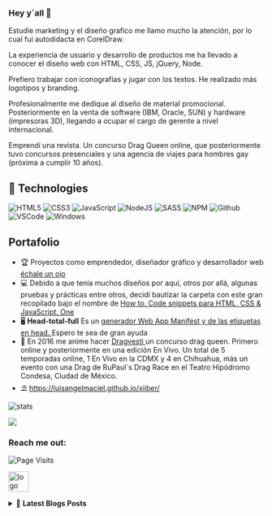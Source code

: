 ### Hey y´all 👋



Estudie marketing y el diseño grafico me llamo mucho la atención, por lo cual fui autodidacta en CorelDraw. 

La experiencia de usuario y desarrollo de productos me ha llevado a conocer el diseño web con HTML, CSS, JS, jQuery, Node. 

Prefiero trabajar con iconografías y jugar con los textos.  He realizado más logotipos y branding. 

Profesionalmente me dedique al diseño de material promocional. Posteriormente en la venta de software (IBM, Oracle, SUN) y hardware (impresoras 3D), llegando a ocupar el cargo de gerente a nivel internacional. 

Emprendí una revista. Un concurso Drag Queen online, que posteriormente tuvo concursos presenciales y una agencia de viajes para hombres gay (próxima a cumplir 10 años). 


## 🔧 Technologies

![HTML5](https://img.icons8.com/color/30/html-5.png)
![CSS3](https://img.icons8.com/color/30/css3.png)
![JavaScript](https://img.icons8.com/color/30/javascript.png)
![NodeJS](https://img.icons8.com/color/30/nodejs.png)
![SASS](https://img.icons8.com/color/30/sass.png)
![NPM](https://img.icons8.com/color/30/npm.png)
![Github](https://img.icons8.com/material-outlined/30/github.png)
![VSCode](https://img.icons8.com/color/30/visual-studio-code-2019.png)
![Windows](https://img.icons8.com/color/30/windows-10.png)


<!--
**luisangelmaciel/luisangelmaciel** is a ✨ _special_ ✨ repository because its `README.md` (this file) appears on your GitHub profile.

Here are some ideas to get you started:

- 🔭 I’m currently working on ...
- 🌱 I’m currently learning ...
- 👯 I’m looking to collaborate on ...
- 🤔 I’m looking for help with ...
- 💬 Ask me about ...
- 📫 How to reach me: ...
- 😄 Pronouns: ...
- ⚡ Fun fact: ...
-->

## Portafolio
-  🏆 Proyectos como emprendedor, diseñador gráfico y desarrollador web  <a href="https://luisangelmaciel.github.io/luisangelmaciel" >échale un ojo</a>
-  💻 Debido a que tenía muchos diseños por aquí, otros por allá, algunas pruebas y prácticas entre otros, decidí bautizar la carpeta con este gran recopilado bajo el nombre de  <a href="https://luisangelmaciel.github.io/one" >How to. Code snippets para HTML, CSS & JavaScript. One</a> 
-  🖥️ **Head-total-full** Es un <a href= "https://luisangelmaciel.github.io/head-total-full/"   >generador Web App Manifest y de las etiquetas en head. </a> Espero  te sea de gran ayuda
-  👠 En 2016 me anime hacer <a href="https://luisangelmaciel.github.io/dragvesti/ "> Dragvesti </a> un concurso drag queen. Primero online y posteriormente en una edición En Vivo. Un total de 5 temporadas online, 1 En Vivo en la CDMX y 4 en Chihuahua, más un evento con una Drag de RuPaul´s Drag Race en el Teatro Hipódromo Condesa, Ciudad de México.
-  ⛱️ https://luisangelmaciel.github.io/xiiber/ 




![stats](https://github-readme-stats.vercel.app/api?username=AdibHoque&theme=tokyonight&count_private=true&show_icons=true)

<a href="https://github.com/luisangelmaciel/luisangelmaciel">
  <img align="center" src="https://github-readme-stats.vercel.app/api/top-langs/?username=luisangelmaciel&hide=java,html,tex&title_color=70a5fd&text_color=fff&icon_color=bf91f3&bg_color=1a1b27&langs_count=3" />
</a>


### Reach me out:

![Page Visits](https://komarev.com/ghpvc/?username=luisangelmaciel&color=blue)


[<img src='https://raw.githubusercontent.com/luisangelmaciel/luisangelmaciel/main/logos/cgt-logo.svg' alt='logo' height='40'>](https://www.xiiber.com)


<details>
    <summary>&#128240 <b>Latest Blogs Posts</b></summary><br/>

- [xiiber.power](https://www.xbr.pw)

</details>

<!-- 
 <br>

<web development="HTML5 CSS3 JS jQuery NodeJS W3"> Graphic designer, UI-UX, Tech entrepreneur & Traveler </martech> 🏳️‍🌈 🧳 ♋ 🌮🏊‍♂️ 🧙‍ 
-->

<!-- Resources -->
<!-- Icons: https://simpleicons.org/ -->
<!-- GitHub Stats: https://github.com/anuraghazra/github-readme-stats -->
<!-- Emojis: https://emojipedia.org/emoji/ -->
<!-- HTML Emojis: https://www.fileformat.info/index.htm -->
<!-- Shields: https://shields.io/ -->
<!-- Awesome GitHub Profile README: https://github.com/abhisheknaiidu/awesome-github-profile-readme -->


